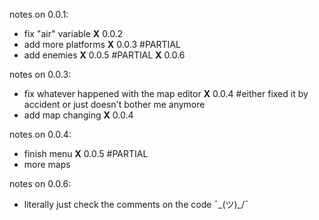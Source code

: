 notes on 0.0.1:
- fix "air" variable **X** 0.0.2
- add more platforms **X** 0.0.3 #PARTIAL
- add enemies **X** 0.0.5 #PARTIAL **X** 0.0.6
  
notes on 0.0.3:
- fix whatever happened with the map editor **X** 0.0.4 #either fixed it by accident or just doesn't bother me anymore
- add map changing **X** 0.0.4

notes on 0.0.4:
- finish menu **X** 0.0.5 #PARTIAL
- more maps

notes on 0.0.6:
- literally just check the comments on the code ¯\_(ツ)_/¯

